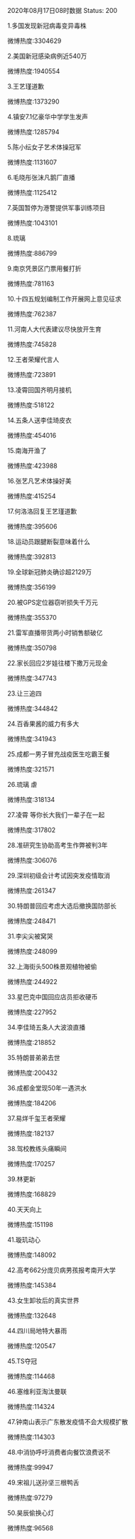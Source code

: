 2020年08月17日08时数据
Status: 200

1.多国发现新冠病毒变异毒株

微博热度:3304629

2.美国新冠感染病例近540万

微博热度:1940554

3.王艺瑾道歉

微博热度:1373290

4.镇安7.1亿豪华中学学生发声

微博热度:1285794

5.陈小纭女子艺术体操冠军

微博热度:1131607

6.毛晓彤张沫凡鹅厂直播

微博热度:1125412

7.英国暂停为港警提供军事训练项目

微博热度:1043101

8.琉璃

微博热度:886799

9.南京凭景区门票用餐打折

微博热度:781163

10.十四五规划编制工作开展网上意见征求

微博热度:762387

11.河南人大代表建议尽快放开生育

微博热度:745828

12.王者荣耀代言人

微博热度:723891

13.凌霄回国齐明月接机

微博热度:518122

14.五条人送李佳琦皮衣

微博热度:454016

15.南海开渔了

微博热度:423988

16.张艺凡艺术体操好美

微博热度:415254

17.何洛洛回复王艺瑾道歉

微博热度:395606

18.运动员跟腱断裂意味着什么

微博热度:392813

19.全球新冠肺炎确诊超2129万

微博热度:356199

20.被GPS定位器窃听损失千万元

微博热度:355370

21.雷军直播带货两小时销售额破亿

微博热度:350798

22.家长回应2岁娃往楼下撒万元现金

微博热度:347743

23.让三追四

微博热度:344842

24.百香果酱的威力有多大

微博热度:341943

25.成都一男子冒充战疫医生吃霸王餐

微博热度:321571

26.琉璃 虐

微博热度:318134

27.凌霄 等你长大我们一辈子在一起

微博热度:317802

28.准研究生协助高考生作弊被判3年

微博热度:306076

29.深圳初级会计考试因突发疫情取消

微博热度:261347

30.特朗普回应考虑大选后撤换国防部长

微博热度:248471

31.李尖尖被窝哭

微博热度:248099

32.上海街头500株景观植物被偷

微博热度:244922

33.星巴克中国回应店员拒收硬币

微博热度:227952

34.李佳琦五条人大波浪直播

微博热度:218852

35.特朗普弟弟去世

微博热度:200432

36.成都金堂现50年一遇洪水

微博热度:184206

37.易烊千玺王者荣耀

微博热度:182137

38.驾校教练头痛瞬间

微博热度:170257

39.林更新

微博热度:168829

40.天天向上

微博热度:151198

41.璇玑动心

微博热度:148092

42.高考662分庞贝病男孩报考南开大学

微博热度:145384

43.女生卸妆后的真实世界

微博热度:132648

44.四川局地特大暴雨

微博热度:120547

45.TS夺冠

微博热度:114468

46.塞维利亚淘汰曼联

微博热度:114324

47.钟南山表示广东散发疫情不会大规模扩散

微博热度:114303

48.中消协呼吁消费者向餐饮浪费说不

微博热度:99947

49.宋祖儿送孙坚三根鸭舌

微博热度:97279

50.昊辰偷换心灯

微博热度:96568

